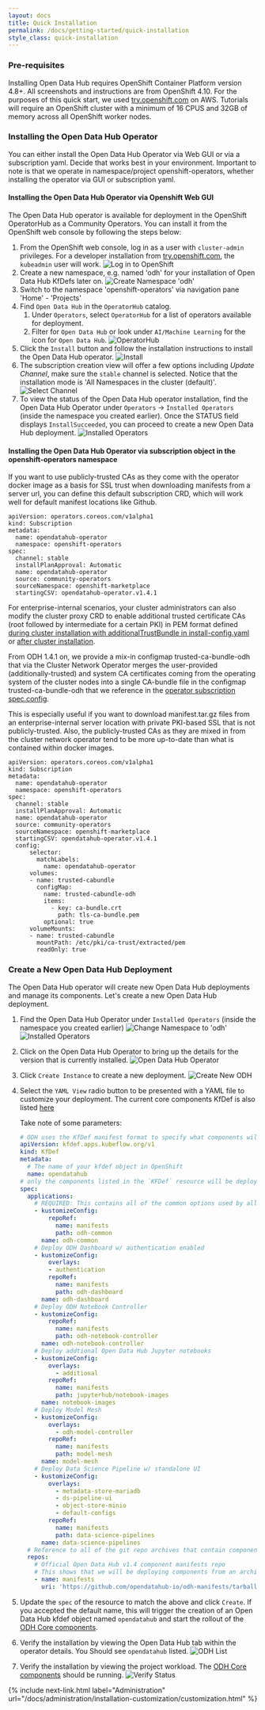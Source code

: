```yaml
---
layout: docs
title: Quick Installation
permalink: /docs/getting-started/quick-installation
style_class: quick-installation
---
```

### Pre-requisites

Installing Open Data Hub requires OpenShift Container Platform version 4.8+. All screenshots and instructions are from OpenShift 4.10.  For the purposes of this quick start, we used [try.openshift.com](https://try.openshift.com/) on AWS.  Tutorials will require an OpenShift cluster with a minimum of 16 CPUS and 32GB of memory across all OpenShift worker nodes.

### Installing the Open Data Hub Operator

You can either install the Open Data Hub Operator via Web GUI or via a subscription yaml. Decide that works best in your environment. Important to note is that we operate in namespace/project openshift-operators, whether installing the operator via GUI or subscription yaml.

#### Installing the Open Data Hub Operator via Openshift Web GUI
The Open Data Hub operator is available for deployment in the OpenShift OperatorHub as a Community Operators. You can install it from the OpenShift web console by following the steps below:

1. From the OpenShift web console, log in as a user with `cluster-admin` privileges.  For a developer installation from [try.openshift.com](https://try.openshift.com/), the `kubeadmin` user will work.
![Log in to OpenShift]({{site.baseurl}}/assets/img/pages/docs/quick-installation/login.png "Log in to OpenShift")
1. Create a new namespace, e.g. named 'odh' for your installation of Open Data Hub KfDefs later on.
![Create Namespace 'odh']({{site.baseurl}}/assets/img/pages/docs/quick-installation/create-namespace.png "Create Namespace 'odh'")
1. Switch to the namespace 'openshift-operators' via navigation pane 'Home' - 'Projects'
1. Find `Open Data Hub` in the `OperatorHub` catalog.
   1. Under `Operators`, select `OperatorHub` for a list of operators available for deployment.
   1. Filter for `Open Data Hub` or look under `AI/Machine Learning` for the icon for `Open Data Hub`.
![OperatorHub]({{site.baseurl}}/assets/img/pages/docs/quick-installation/operator-hub.png "OperatorHub")
1. Click the `Install` button and follow the installation instructions to install the Open Data Hub operator.
![Install]({{site.baseurl}}/assets/img/pages/docs/quick-installation/install.png "Install")
1. The subscription creation view will offer a few options including *Update Channel*, make sure the `stable` channel is selected. Notice that the installation mode is 'All Namespaces in the cluster (default)'.
![Select Channel]({{site.baseurl}}/assets/img/pages/docs/quick-installation/channels.png "Install")
1. To view the status of the Open Data Hub operator installation, find the Open Data Hub Operator under `Operators` -> `Installed Operators` (inside the namespace you created earlier). Once the STATUS field displays `InstallSucceeded`, you can proceed to create a new Open Data Hub deployment.
![Installed Operators]({{site.baseurl}}/assets/img/pages/docs/quick-installation/installed-operators.png "Installed Operators")

#### Installing the Open Data Hub Operator via subscription object in the openshift-operators namespace

If you want to use publicly-trusted CAs as they come with the operator docker image as a basis for SSL trust when downloading manifests from a server url, you can define this default subscription CRD, which will work well for default manifest locations like Github.

```
apiVersion: operators.coreos.com/v1alpha1
kind: Subscription
metadata:
  name: opendatahub-operator
  namespace: openshift-operators
spec:
  channel: stable
  installPlanApproval: Automatic
  name: opendatahub-operator
  source: community-operators
  sourceNamespace: openshift-marketplace
  startingCSV: opendatahub-operator.v1.4.1
```

For enterprise-internal scenarios, your cluster administrators can also modify the cluster proxy CRD to enable additional trusted certificate CAs (root followed by intermediate for a certain PKI) in PEM format defined [during cluster installation with additionalTrustBundle in install-config.yaml](https://docs.openshift.com/container-platform/4.10/networking/configuring-a-custom-pki.html#installation-configure-proxy_configuring-a-custom-pki) or [after cluster installation](https://docs.openshift.com/container-platform/4.10/networking/configuring-a-custom-pki.html#nw-proxy-configure-object_configuring-a-custom-pki). 

From ODH 1.4.1 on, we provide a mix-in configmap trusted-ca-bundle-odh that via the Cluster Network Operator merges the user-provided (additionally-trusted) and system CA certificates coming from the operating system of the cluster nodes into a single CA-bundle file in the configmap trusted-ca-bundle-odh that we reference in the [operator subscription spec.config](https://docs.openshift.com/container-platform/4.10/operators/admin/olm-configuring-proxy-support.html#olm-inject-custom-ca_olm-configuring-proxy-support).

This is especially useful if you want to download manifest.tar.gz files from an enterprise-internal server location with private PKI-based SSL that is not publicly-trusted. Also, the publicly-trusted CAs as they are mixed in from the cluster network operator tend to be more up-to-date than what is contained within docker images.

```
apiVersion: operators.coreos.com/v1alpha1
kind: Subscription
metadata:
  name: opendatahub-operator
  namespace: openshift-operators
spec:
  channel: stable
  installPlanApproval: Automatic
  name: opendatahub-operator
  source: community-operators
  sourceNamespace: openshift-marketplace
  startingCSV: opendatahub-operator.v1.4.1
  config: 
      selector:
        matchLabels:
          name: opendatahub-operator
      volumes: 
      - name: trusted-cabundle
        configMap:
          name: trusted-cabundle-odh
          items:
            - key: ca-bundle.crt 
              path: tls-ca-bundle.pem
          optional: true
      volumeMounts: 
      - name: trusted-cabundle
        mountPath: /etc/pki/ca-trust/extracted/pem
        readOnly: true
```




### Create a New Open Data Hub Deployment

The Open Data Hub operator will create new Open Data Hub deployments and manage its components.  Let's create a new Open Data Hub deployment.

1. Find the Open Data Hub Operator under `Installed Operators` (inside the namespace you created earlier)
![Change Namespace to 'odh']({{site.baseurl}}/assets/img/pages/docs/quick-installation/odh-namespace.png "Change Namespace to 'odh'")
![Installed Operators]({{site.baseurl}}/assets/img/pages/docs/quick-installation/installed-operators.png "Installed Operators")

1. Click on the Open Data Hub Operator to bring up the details for the version that is currently installed.
![Open Data Hub Operator]({{site.baseurl}}/assets/img/pages/docs/quick-installation/odh-operator.png "Open Data Hub Operator")

1. Click `Create Instance` to create a new deployment.
![Create New ODH]({{site.baseurl}}/assets/img/pages/docs/quick-installation/new-deployment.png "Create New ODH")

1. Select the `YAML View` radio button to be presented with a YAML file to customize your deployment. The current core components KfDef is also listed [here](https://raw.githubusercontent.com/opendatahub-io/odh-manifests/master/kfdef/odh-core.yaml)


   Take note of some parameters:
      ```yaml
      # ODH uses the KfDef manifest format to specify what components will be included in the deployment
      apiVersion: kfdef.apps.kubeflow.org/v1
      kind: KfDef
      metadata:
        # The name of your kfdef object in OpenShift
        name: opendatahub
      # only the components listed in the `KFDef` resource will be deployed:
      spec:
        applications:
          # REQUIRED: This contains all of the common options used by all ODH components
          - kustomizeConfig:
              repoRef:
                name: manifests
                path: odh-common
            name: odh-common
          # Deploy ODH Dashboard w/ authentication enabled
          - kustomizeConfig:
              overlays:
              - authentication
              repoRef:
                name: manifests
                path: odh-dashboard
            name: odh-dashboard
          # Deploy ODH Notebook Controller
          - kustomizeConfig:
              repoRef:
                name: manifests
                path: odh-notebook-controller
            name: odh-notebook-controller
          # Deploy addtional Open Data Hub Jupyter notebooks
          - kustomizeConfig:
              overlays:
                - additional
              repoRef:
                name: manifests
                path: jupyterhub/notebook-images
            name: notebook-images
          # Deploy Model Mesh
          - kustomizeConfig:
              overlays:
                - odh-model-controller
              repoRef:
                name: manifests
                path: model-mesh
            name: model-mesh
          # Deploy Data Science Pipeline w/ standalone UI
          - kustomizeConfig:
              overlays:
                - metadata-store-mariadb
                - ds-pipeline-ui
                - object-store-minio
                - default-configs
              repoRef:
                name: manifests
                path: data-science-pipelines
            name: data-science-pipelines
        # Reference to all of the git repo archives that contain component kustomize manifests
        repos:
          # Official Open Data Hub v1.4 component manifests repo
          # This shows that we will be deploying components from an archive of the odh-manifests repo tagged for v1.4.0
          - name: manifests
            uri: 'https://github.com/opendatahub-io/odh-manifests/tarball/v1.4'
      ```

1. Update the `spec` of the resource to match the above and click `Create`.  If you accepted the default name, this will trigger the creation of an Open Data Hub kfdef object named `opendatahub` and start the rollout of the [ODH Core components]({{site.baseurl}}/docs/tiered-components.html).

1. Verify the installation by viewing the Open Data Hub tab within the operator details.  You Should see `opendatahub` listed.
![ODH List]({{site.baseurl}}/assets/img/pages/docs/quick-installation/odh-list.png "ODH List")

1. Verify the installation by viewing the project workload.  The [ODH Core components]({{site.baseurl}}/docs/tiered-components.html) should be running.
![Verify Status]({{site.baseurl}}/assets/img/pages/docs/quick-installation/verify-install.png "Verify Status")

{% include next-link.html label="Administration" url="/docs/administration/installation-customization/customization.html" %}
